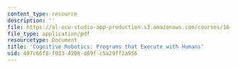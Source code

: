```yaml
---
content_type: resource
description: ''
file: https://ol-ocw-studio-app-production.s3.amazonaws.com/courses/16-412j-cognitive-robotics-spring-2016/497c66f8f0334208d69fc5a29ff2a956_MIT16_412JS16_L13.pdf
file_type: application/pdf
resourcetype: Document
title: 'Cognitive Robotics: Programs that Execute with Humans'
uid: 497c66f8-f033-4208-d69f-c5a29ff2a956
---
```

